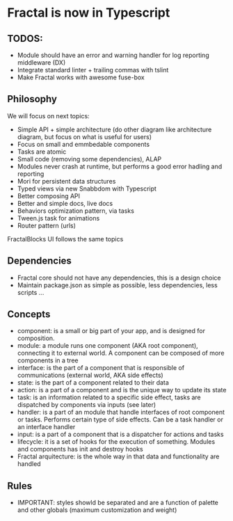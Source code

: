 # Fractal is now in Typescript

## TODOS:

- Module should have an error and warning handler for log reporting middleware (DX)
- Integrate standard linter + trailing commas with tslint
- Make Fractal works with awesome fuse-box

## Philosophy

We will focus on next topics:

- Simple API + simple architecture (do other diagram like architecture diagram, but focus on what is useful for users)
- Focus on small and emmbedable components
- Tasks are atomic
- Small code (removing some dependencies), ALAP
- Modules never crash at runtime, but performs a good error hadling and reporting
- Mori for persistent data structures
- Typed views via new Snabbdom with Typescript
- Better composing API
- Better and simple docs, live docs
- Behaviors optimization pattern, via tasks
- Tween.js task for animations
- Router pattern (urls)

FractalBlocks UI follows the same topics

## Dependencies

- Fractal core should not have any dependencies, this is a design choice
- Maintain package.json as simple as possible, less dependencies, less scripts ...

## Concepts

- component: is a small or big part of your app, and is designed for composition.
- module: a module runs one component (AKA root component), connecting it to external world. A component can be composed of more components in a tree
- interface: is the part of a component that is responsible of communications (external world, AKA side effects)
- state: is the part of a component related to their data
- action: is a part of a component and is the unique way to update its state
- task: is an information related to a specific side effect, tasks are dispatched by components via inputs (see later)
- handler: is a part of an module that handle interfaces of root component or tasks. Performs certain type of side effects. Can be a task handler or an interface handler
- input: is a part of a component that is a dispatcher for actions and tasks
- lifecycle: it is a set of hooks for the execution of something. Modules and components has init and destroy hooks
- Fractal arquitecture: is the whole way in that data and functionality are handled

## Rules

- IMPORTANT: styles showld be separated and are a function of palette and other globals (maximum customization and weight)
